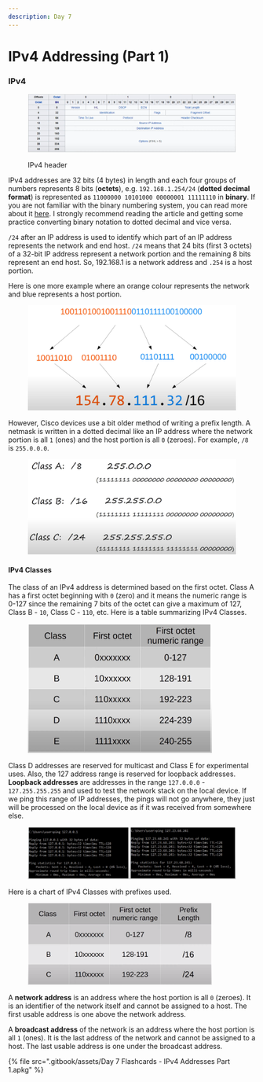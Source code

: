 ```yaml
---
description: Day 7
---
```


# IPv4 Addressing (Part 1)

### IPv4&#x20;

<figure><img src=".gitbook/assets/image (38).png" alt="ipv4 header"><figcaption><p>IPv4 header</p></figcaption></figure>

IPv4 addresses are 32 bits (4 bytes) in length and each four groups of numbers represents 8 bits (**octets**), e.g. `192.168.1.254/24` (**dotted decimal format**) is represented as `11000000 10101000 00000001 11111110` in **binary**. If you are not familiar with the binary numbering system, you can read more about it [here](https://byjus.com/maths/binary-number-system/). I strongly recommend reading the article and getting some practice converting binary notation to dotted decimal and vice versa.

`/24` after an IP address is used to identify which part of an IP address represents the network and end host. `/24` means that 24 bits (first 3 octets) of a 32-bit IP address represent a network portion and the remaining 8 bits represent an end host. So, 192.168.1 is a network address and `.254` is a host portion.

Here is one more example where an orange colour represents the network and blue represents a host portion.

<figure><img src=".gitbook/assets/image (88).png" alt="ipv4 address" width="563"><figcaption></figcaption></figure>

However, Cisco devices use a bit older method of writing a prefix length. A netmask is written in a dotted decimal like an IP address where the network portion is all `1` (ones) and the host portion is all `0` (zeroes). For example, `/8` is `255.0.0.0`.

<figure><img src=".gitbook/assets/image (56).png" alt="netmask" width="563"><figcaption></figcaption></figure>

#### IPv4 Classes

The class of an IPv4 address is determined based on the first octet. Class A has a first octet beginning with `0` (zero) and it means the numeric range is 0-127 since the remaining 7 bits of the octet can give a maximum of 127, Class B - `10`, Class C - `110`, etc. Here is a table summarizing IPv4 Classes.

<figure><img src=".gitbook/assets/image (41).png" alt="ipv4 classes" width="375"><figcaption></figcaption></figure>

Class D addresses are reserved for multicast and Class E for experimental uses. Also, the 127 address range is reserved for loopback addresses. **Loopback addresses** are addresses in the range `127.0.0.0` - `127.255.255.255` and used to test the network stack on the local device. If we ping this range of IP addresses, the pings will not go anywhere, they just will be processed on the local device as if it was received from somewhere else.&#x20;

<figure><img src=".gitbook/assets/image (34).png" alt="loopback address ping"><figcaption></figcaption></figure>

Here is a chart of IPv4 Classes with prefixes used.

<figure><img src=".gitbook/assets/image (82).png" alt="ipv4 classes" width="375"><figcaption></figcaption></figure>

A **network address** is an address where the host portion is all `0` (zeroes). It is an identifier of the network itself and cannot be assigned to a host. The first usable address is one above the network address.

A **broadcast address** of the network is an address where the host portion is all `1` (ones). It is the last address of the network and cannot be assigned to a host. The last usable address is one under the broadcast address.

{% file src=".gitbook/assets/Day 7 Flashcards - IPv4 Addresses Part 1.apkg" %}
